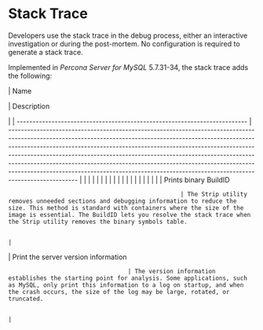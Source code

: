 <!-- stacktrace: -->
# Stack Trace

Developers use the stack trace in the debug process, either an interactive investigation or during the post-mortem. No configuration is required to generate a stack trace.

Implemented in *Percona Server for MySQL* 5.7.31-34, the stack trace adds the following:

| Name

 | Description

 |
| ------------------------------------------------------------------------- | ---------------------------------------------------------------------------------------------------------------------------------------------------------------------------------------------------------------------------------------------------------------------------------------------------------------------------------------------------------------------------------------------------------------------------------------------------------------------------------------------------------- |  |  |  |  |  |  |  |  |  |  |  |  |  |  |  |  |  |  |
| Prints binary BuildID

                                                     | The Strip utility removes unneeded sections and debugging information to reduce the size. This method is standard with containers where the size of the image is essential. The BuildID lets you resolve the stack trace when the Strip utility removes the binary symbols table.

                                                                                                                                                                                                                          |
| Print the server version information

                                      | The version information establishes the starting point for analysis. Some applications, such as MySQL, only print this information to a log on startup, and when the crash occurs, the size of the log may be large, rotated, or truncated.

                                                                                                                                                                                                                                                                |
